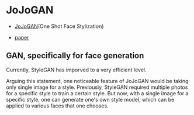# JoJoGAN

* [JoJoGAN](https://github.com/re-owod/re-owod)(One Shot Face Stylization)

* [paper](https://arxiv.org/abs/2112.11641)


## GAN, specifically for face generation

Currently, StyleGAN has imporved to a very efficient level. 

Arguing this statement, one noticeable feature of JoJoGAN would be taking only single image for a style. Previously, StyleGAN required multiple photos for a specific style to train a certain style. But now, with a single image for a specific style, one can generate one's own style model, which can be applied to various faces that one chooses. 
